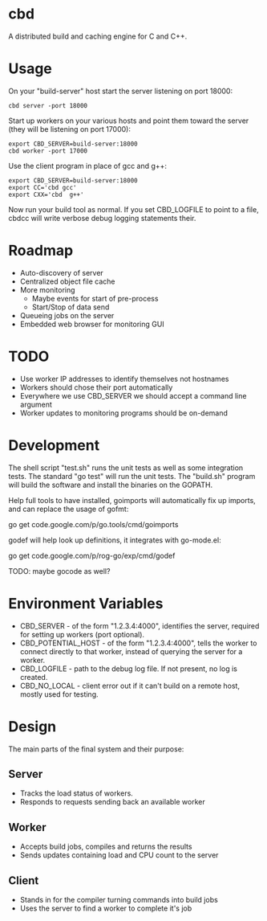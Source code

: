 cbd
====

A distributed build and caching engine for C and C++.


Usage
======

On your "build-server" host start the server listening on port 18000:

    cbd server -port 18000

Start up workers on your various hosts and point them toward the
server (they will be listening on port 17000):

    export CBD_SERVER=build-server:18000
    cbd worker -port 17000

Use the client program in place of gcc and g++:

    export CBD_SERVER=build-server:18000
    export CC='cbd gcc'
    export CXX='cbd  g++'

Now run your build tool as normal.  If you set CBD_LOGFILE to point to a
file, cbdcc will write verbose debug logging statements their.


Roadmap
========

 - Auto-discovery of server
 - Centralized object file cache
 - More monitoring
   - Maybe events for start of pre-process
   - Start/Stop of data send
 - Queueing jobs on the server
 - Embedded web browser for monitoring GUI


TODO
=====

 - Use worker IP addresses to identify themselves not hostnames
 - Workers should chose their port automatically
 - Everywhere we use CBD_SERVER we should accept a command line argument
 - Worker updates to monitoring programs should be on-demand


Development
============

The shell script "test.sh" runs the unit tests as well as some integration
tests. The standard "go test" will run the unit tests. The "build.sh" program
will build the software and install the binaries on the GOPATH.

Help full tools to have installed, goimports will automatically fix up imports,
and can replace the usage of gofmt:

  go get code.google.com/p/go.tools/cmd/goimports

godef will help look up definitions, it integrates with go-mode.el:

  go get code.google.com/p/rog-go/exp/cmd/godef

TODO: maybe gocode as well?

Environment Variables
======================

 - CBD_SERVER - of the form "1.2.3.4:4000", identifies the server, required for
   setting up workers (port optional).
 - CBD_POTENTIAL_HOST - of the form "1.2.3.4:4000", tells the worker to connect
   directly to that worker, instead of querying the server for a worker.
 - CBD_LOGFILE - path to the debug log file.  If not present, no log is created.
 - CBD_NO_LOCAL - client error out if it can't build on a remote host, mostly
   used for testing.

Design
=======

The main parts of the final system and their purpose:

Server
-------

 - Tracks the load status of workers.
 - Responds to requests sending back an available worker

Worker
-------

 - Accepts build jobs, compiles and returns the results
 - Sends updates containing load and CPU count to the server

Client
-------

 - Stands in for the compiler turning commands into build jobs
 - Uses the server to find a worker to complete it's job
